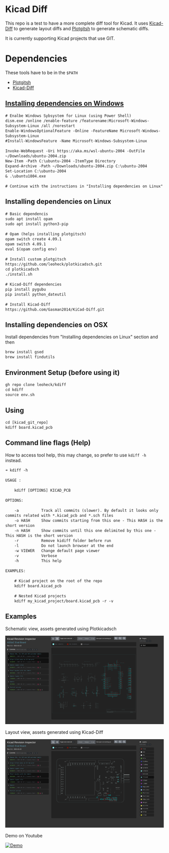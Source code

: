 # Kicad Diff

This repo is a test to have a more complete diff tool for Kicad.
It uses [Kicad-Diff](https://github.com/Gasman2014/KiCad-Diff) to generate layout diffs and [Plotgitsh](https://github.com/jnavila/plotkicadsch) to generate schematic diffs.

It is currently supporting Kicad projects that use GIT.

# Dependencies

These tools have to be in the `$PATH`
- [Plotgitsh](https://github.com/leoheck/plotkicadsch)
- [Kicad-Diff](https://github.com/Gasman2014/KiCad-Diff)


## [Installing dependencies on Windows](https://www.tenforums.com/tutorials/46769-enable-disable-windows-subsystem-linux-wsl-windows-10-a.html)
```
# Enalbe Windows Sybsystem for Linux (using Power Shell)
dism.exe /online /enable-feature /featurename:Microsoft-Windows-Subsystem-Linux /all /norestart
Enable-WindowsOptionalFeature -Online -FeatureName Microsoft-Windows-Subsystem-Linux
#Install-WindowsFeature -Name Microsoft-Windows-Subsystem-Linux
 
Invoke-WebRequest -Uri https://aka.ms/wsl-ubuntu-2004 -OutFile ~/Downloads/ubuntu-2004.zip
New-Item -Path C:\ubuntu-2004 -ItemType Directory
Expand-Archive -Path ~/Downloads/ubuntu-2004.zip C:\ubuntu-2004
Set-Location C:\ubuntu-2004
& .\ubuntu1804.exe

# Continue with the instructions in "Installing dependencies on Linux" 
```

## Installing dependencies on Linux

```
# Basic dependencis
sudo apt install opam
sudo apt install python3-pip

# Opam (helps installing plotgitsch)
opam switch create 4.09.1
opam switch 4.09.1
eval $(opam config env)

# Install custom plotgitsch
https://github.com/leoheck/plotkicadsch.git
cd plotkicadsch
./install.sh

# Kicad-Diff dependencies
pip install pygubu
pip install python_dateutil

# Install Kicad-Diff
https://github.com/Gasman2014/KiCad-Diff.git
```

## Installing dependencies on OSX
Install dependencies from "Installing dependencies on Linux" section and then
```
brew install gsed
brew install findutils
```

## Environment Setup (before using it)
```
gh repo clone leoheck/kdiff
cd kdiff
source env.sh
```

## Using
```
cd [kicad_git_repo]
kdiff board.kicad_pcb
```

## Command line flags (Help)

How to access tool help, this may change, so prefer to use `kdiff -h` instead.

```
➜ kdiff -h                

USAGE :

    kdiff [OPTIONS] KICAD_PCB

OPTIONS:

    -a          Track all commits (slower). By default it looks only commits related with *.kicad_pcb and *.sch files
    -o HASH     Show commits starting from this one - This HASH is the short version
    -n HASH     Show commits until this one delimited by this one - This HASH is the short version
    -r          Remove kidiff folder before run
    -l          Do not launch browser at the end
    -w VIEWER   Change default page viewer
    -v          Verbose
    -h          This help

EXAMPLES:

    # Kicad project on the root of the repo
    kdiff board.kicad_pcb

    # Nested Kicad projects
    kdiff my_kicad_project/board.kicad_pcb -r -v
```

## Examples

Schematic view, assets generated using Plotkicadsch

<p align="center">
	<img src="misc/sch.png" width="820" alt="sch">
</p>

Layout view, assets generated using Kicad-Diff

<p align="center">
	<img src="misc/pcb.png" width="820" alt="pcb">
</p>

Demo on Youtube

[![Demo](http://img.youtube.com/vi/PMC0USSsbDE/0.jpg)](http://www.youtube.com/watch?v=PMC0USSsbDE "")
